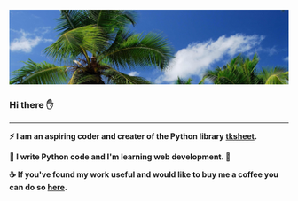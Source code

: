 ![alt text](https://raw.githubusercontent.com/ragardner/ragardner/main/banner.jpg)

### **Hi there** ✋

----

**⚡ I am an aspiring coder and creater of the Python library [tksheet](https://github.com/ragardner/tksheet).**

**🌱 I write Python code and I'm learning web development. 🌳**

**☕ If you've found my work useful and would like to buy me a coffee you can do so [here](https://www.buymeacoffee.com/ragardner).**
